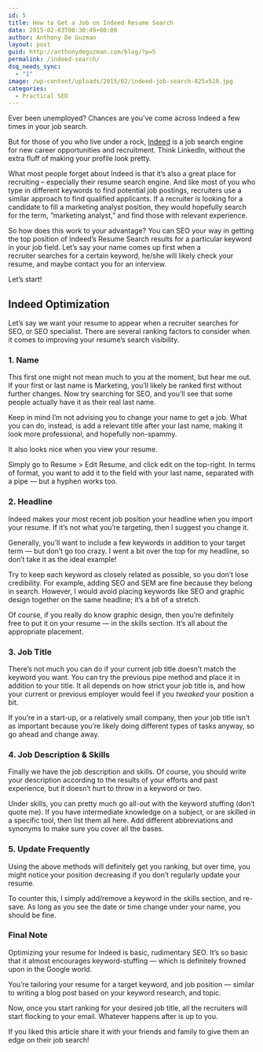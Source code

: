 ```yaml
---
id: 5
title: How to Get a Job on Indeed Resume Search
date: 2015-02-03T08:30:49+00:00
author: Anthony De Guzman
layout: post
guid: http://anthonydeguzman.com/blog/?p=5
permalink: /indeed-search/
dsq_needs_sync:
  - "1"
image: /wp-content/uploads/2015/02/indeed-job-search-825x510.jpg
categories:
  - Practical SEO
---
```

Ever been unemployed? Chances are you&#8217;ve come across Indeed a few times in your job search.

But for those of you who live under a rock, <a itemprop="url" href="http://www.indeed.com" target="_blank">Indeed</a> is a job search engine for new career opportunities and recruitment. Think LinkedIn, without the extra fluff of making your profile look pretty.

What most people forget about Indeed is that it&#8217;s also a great place for recruiting &#8211; especially their resume search engine. And like most of you who type in different keywords to find potential job postings, recruiters use a similar approach to find qualified applicants. If a recruiter is looking for a candidate to fill a marketing analyst position, they would hopefully search for the term, &#8220;marketing analyst,&#8221; and find those with relevant experience.

So how does this work to your advantage? You can SEO your way in getting the top position of Indeed&#8217;s Resume Search results for a particular keyword in your job field. Let&#8217;s say your name comes up first when a recruiter searches for a certain keyword, he/she will likely check your resume, and maybe contact you for an interview.

Let&#8217;s start!

<!--more-->

## Indeed Optimization

Let&#8217;s say we want your resume to appear when a recruiter searches for SEO, or SEO specialist. There are several ranking factors to consider when it comes to improving your resume&#8217;s search visibility.

### 1. Name

This first one might not mean much to you at the moment, but hear me out. If your first or last name is Marketing, you&#8217;ll likely be ranked first without further changes. Now try searching for SEO, and you&#8217;ll see that some people actually have it as their real last name.

<amp-img width="605" height="243" alt="indeed job search" layout="responsive" src="/blog/assets/wp-content/uploads/2015/02/indeed-searching.jpg"></amp-img>

Keep in mind I&#8217;m not advising you to change your name to get a job. What you can do, instead, is add a relevant title after your last name, making it look more professional, and hopefully non-spammy.

<amp-img width="463" height="117" alt="indeed resumes" layout="responsive" src="/blog/assets/wp-content/uploads/2015/02/indeed-jobs.jpg"></amp-img>

It also looks nice when you view your resume.

<amp-img width="550" height="178" alt="indeed job posting" layout="responsive" src="/blog/assets/wp-content/uploads/2015/02/indeed-resume.jpg"></amp-img>

Simply go to Resume > Edit Resume, and click edit on the top-right. In terms of format, you want to add it to the field with your last name, separated with a pipe &#8212; but a hyphen works too.

### 2. Headline

Indeed makes your most recent job position your headline when you import your resume. If it&#8217;s not what you&#8217;re targeting, then I suggest you change it.

Generally, you&#8217;ll want to include a few keywords in addition to your target term &#8212; but don&#8217;t go too crazy. I went a bit over the top for my headline, so don&#8217;t take it as the ideal example!

Try to keep each keyword as closely related as possible, so you don&#8217;t lose credibility. For example, adding SEO and SEM are fine because they belong in search. However, I would avoid placing keywords like SEO and graphic design together on the same headline; it&#8217;s a bit of a stretch.

Of course, if you really do know graphic design, then you&#8217;re definitely free to put it on your resume &#8212; in the skills section. It&#8217;s all about the appropriate placement.

### 3. Job Title

There&#8217;s not much you can do if your current job title doesn&#8217;t match the keyword you want. You can try the previous pipe method and place it in addition to your title. It all depends on how strict your job title is, and how your current or previous employer would feel if you _tweaked_ your position a bit.

If you&#8217;re in a start-up, or a relatively small company, then your job title isn&#8217;t as important because you&#8217;re likely doing different types of tasks anyway, so go ahead and change away.

### 4. Job Description & Skills

Finally we have the job description and skills. Of course, you should write your description according to the results of your efforts and past experience, but it doesn&#8217;t hurt to throw in a keyword or two.

Under skills, you can pretty much go all-out with the keyword stuffing (don&#8217;t quote me). If you have intermediate knowledge on a subject, or are skilled in a specific tool, then list them all here. Add different abbreviations and synonyms to make sure you cover all the bases.

### 5. Update Frequently

Using the above methods will definitely get you ranking, but over time, you might notice your position decreasing if you don&#8217;t regularly update your resume.

To counter this, I simply add/remove a keyword in the skills section, and re-save. As long as you see the date or time change under your name, you should be fine.

### Final Note

Optimizing your resume for Indeed is basic, rudimentary SEO. It&#8217;s so basic that it almost encourages keyword-stuffing &#8212; which is definitely frowned upon in the Google world.

You&#8217;re tailoring your resume for a target keyword, and job position &#8212; similar to writing a blog post based on your keyword research, and topic.

Now, once you start ranking for your desired job title, all the recruiters will start flocking to your email. Whatever happens after is up to you.

If you liked this article share it with your friends and family to give them an edge on their job search!